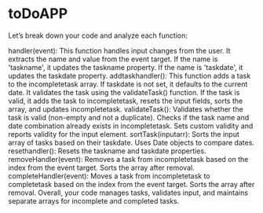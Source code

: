 # toDoAPP
Let’s break down your code and analyze each function:

handler(event):
This function handles input changes from the user.
It extracts the name and value from the event target.
If the name is 'taskname', it updates the taskname property.
If the name is 'taskdate', it updates the taskdate property.
addtaskhandler():
This function adds a task to the incompletetask array.
If taskdate is not set, it defaults to the current date.
It validates the task using the validateTask() function.
If the task is valid, it adds the task to incompletetask, resets the input fields, sorts the array, and updates incompletetask.
validateTask():
Validates whether the task is valid (non-empty and not a duplicate).
Checks if the task name and date combination already exists in incompletetask.
Sets custom validity and reports validity for the input element.
sortTask(inputarr):
Sorts the input array of tasks based on their taskdate.
Uses Date objects to compare dates.
resethandler():
Resets the taskname and taskdate properties.
removeHandler(event):
Removes a task from incompletetask based on the index from the event target.
Sorts the array after removal.
completeHandler(event):
Moves a task from incompletetask to completetask based on the index from the event target.
Sorts the array after removal.
Overall, your code manages tasks, validates input, and maintains separate arrays for incomplete and completed tasks.
